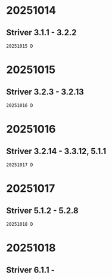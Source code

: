 # 20251014

## Striver 3.1.1 - 3.2.2

    20251015 D

# 20251015

## Striver 3.2.3 - 3.2.13

    20251016 D

# 20251016

## Striver 3.2.14 - 3.3.12, 5.1.1

    20251017 D

# 20251017

## Striver 5.1.2 - 5.2.8

    20251018 D

# 20251018

## Striver 6.1.1 -

